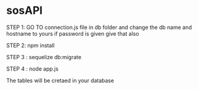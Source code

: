# sosAPI
STEP 1: GO TO connection.js file in db folder and change the db name and hostname to yours if password is given give that also

STEP 2: npm install

STEP 3 : sequelize db:migrate

STEP 4 : node app.js

The tables will be cretaed in your database
